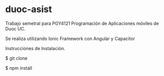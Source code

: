 # duoc-asist

Trabajo semetral para PGY4121 Programación de Aplicaciones móviles de Duoc UC.

Se realiza utilizando Ionic Framework con Angular y Capacitor

Instrucciones de Instalación.

$ git clone

$ npm install

